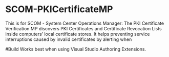 # SCOM-PKICertificateMP
This is for SCOM - System Center Operations Manager: The PKI Certificate Verification MP discovers PKI Certificates and Certificate Revocation Lists inside computers’ local certificate stores. It helps preventing service interruptions caused by invalid certificates by alerting when

#Build
Works best when using Visual Studio Authoring Extensions.
